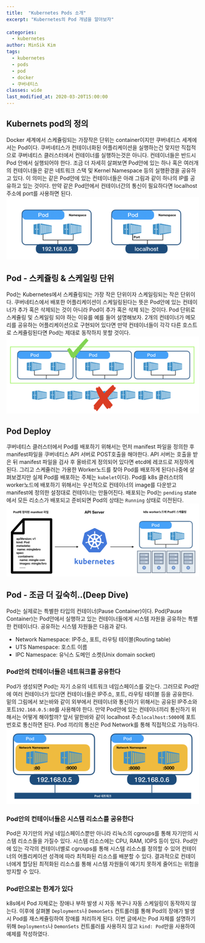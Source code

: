 ```yaml
---
title:  "Kubernetes Pods 소개"
excerpt: "Kubernetes의 Pod 개념을 알아보자"

categories:
  - kubernetes
author: MinSik Kim
tags:
  - kubernetes
  - pods
  - pod
  - docker
  - 쿠버네티스
classes: wide
last_modified_at: 2020-03-20T15:00:00
---
```


## Kubernets pod의 정의

Docker 세계에서 스케쥴링되는 가장작은 단위는 container이지만 쿠버네티스 세계에서는
Pod이다. 쿠버네티스가 컨테이너화된 어플리케이션을 실행하는건 맞지만 직접적으로 쿠버네티스
클러스터에서 컨테이너를 실행하는것은 아니다. 컨테이너들은 반드시 Pod 안에서 실행되어야 한다.
조금 더 자세히 살펴보면 Pod안에 있는 하나 혹은 여러개의 컨테이너들은 같은 네트워크 스택 및 Kernel Namespace 등의 실행환경을 공유하고 있다. 이 의미는 같은 Pod안에 있는 컨테이너들은 아래 그림과 같이 하나의 IP를 공유하고 있는 것이다. 만약 같은 Pod안에서 컨테이너간의 통신이 필요하다면 localhost 주소에 port를 사용하면 된다.
![Pod안에서의 네트워크)](/files/kubernetes-pods.png)

## Pod - 스케쥴링 & 스케일링 단위
Pod는 Kubernetes에서 스케쥴링되는 가장 작은 단위이자 스케일링되는 작은 단위이다. 쿠버네티스에서 배포한 어플리케이션이 스케일링된다는 뜻은 Pod안에 있는 컨테이너가 추가 혹은 삭제되는 것이 아니라 Pod이 추가 혹은 삭제 되는 것이다. Pod 단위로 스케쥴링 및 스케일링 되야 하는 이유를
예를 들어 설명해보자. 2개의 컨테이너가 메모리를 공유하는 어플리케이션으로 구현되어 있다면 만약 컨테이너들이 각각 다른 호스트로 스케쥴링된다면 Pod는 제대로 동작하지 못할 것이다.
![Pod - 스케일링 단위)](/files/kubernetes-pods-scale.png)
## Pod Deploy
쿠버네티스 클러스터에서 Pod를 배포하기 위해서는 먼저 manifest 파일을 정의한 후 manifest파일을 쿠버네티스 API 서버로 POST호출을 해야한다. API 서버는 호출을 받은 뒤 manifest 파일을 검사 후 올바르게 정의되어 있다면 etcd에 레코드로 저장하게 된다. 그리고 스케쥴러는 가용한 Worker노드를 찾아 Pod를 배포하게 된다(나중에 살펴보겠지만 실제 Pod를 배포하는 주체는 `kubelet`이다). Pod를 k8s 클러스터의 worker노드에 배포하기 위해서는 우선적으로 컨테이너의 image를 다운받고 manifest에 정의한 설정대로 컨테이너는 만들어진다. 배포되는 Pod는 `pending` state에서 모든 리소스가 배포되고 준비되면 Pod의 상태는 `Running` 상태로 이전된다.
![Pod - 배포)](/files/kubernetes-pods-deploy.png)
## Pod - 조금 더 깊숙히..(Deep Dive)
Pod는 실제로는 특별한 타입의 컨테이너(Pause Container)이다. Pod(Pause Container)는 Pod안에서
실행하고 있는 컨테이너들에게 시스템 자원을 공유하는 특별한 컨테이너다. 공유하는 시스템 자원들은 다음과 같다.
- Network Namespace: IP주소, 포트, 라우팅 테이블(Routing table)
- UTS Namespace: 호스트 이름
- IPC Namespace: 유닉스 도메인 소켓(Unix domain socket)

### Pod안의 컨테이너들은 네트워크를 공유한다
Pod가 생성되면 Pod는 자기 소유의 네트워크 네임스페이스를 갖는다. 그러므로 Pod안에 여러 컨테이너가 있다면 컨테이너들은 IP주소, 포트, 라우팅 테이블 등을 공유한다. 밑의 그림에서 보는바와 같이 외부에서 컨테이너와 통신하기 위해서는 공유된 IP주소와 포트`192.168.0.5:80`를 사용해야 한다. 만약 Pod안에 있는 컨테이너끼리 통신하기 위해서는 어떻게 해야할까? 앞서 말한바와 같이 localhost 주소`localhost:5000`에 포트번호로 통신하면 된다. Pod 끼리의 통신은 Pod Network를 통해 직접적으로 가능하다.
![Pod - 공유 네트워크)](/files/kubernetes-pods-shared-network.png)

### Pod안의 컨테이너들은 시스템 리소스를 공유한다
Pod은 자기만의 커널 네임스페이스뿐만 아니라 리눅스의 cgroups를 통해 자기만의 시스템 리소스들을 가질수 있다. 시스템 리소스에는 CPU, RAM, IOPS 등이 있다. Pod안에 있는 각각의 컨테이너별로 cgroups를 통해 시스템 리소스를 정의할 수 있어 컨테이너의 어플리케이션 성격에 따라 최적화된 리소스를 배분할 수 있다. 결과적으로 컨테이너에게 할당된 최적화된 리소스를 통해 시스템 자원들이 예기치 못하게 줄어드는 위험을 방지할 수 있다.

### Pod만으로는 한계가 있다
k8s에서 Pod 자체로는 장애나 부하 발생 시 자동 복구나 자동 스케일링이 동작하지 않는다. 이후에 살펴볼 `Deployments`나 `DemonSets` 컨트롤러를 통해 Pod의 장애가 발생 시 Pod를 재스케쥴링하여 장애를 처리하게 된다. 이번 글에서는 Pod 자체를 설명하기 위해 `Deployments`나 `DemonSets` 컨트롤러를 사용하지 않고 `kind: Pod`만을 사용하여 예제를 작성하였다.

